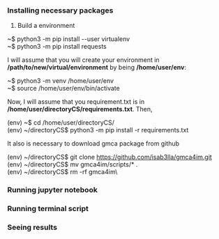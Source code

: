 ### Installing necessary packages

1) Build a environment

~$ python3 -m pip install --user virtualenv\
~$ python3 -m pip install requests

I will assume that you will create your environment in **/path/to/new/virtual/environment** by being **/home/user/env**:

~$ python3 -m venv /home/user/env\
~$ source /home/user/env/bin/activate

Now, I will assume that you requirement.txt is in **/home/user/directoryCS/requirements.txt**. Then,

(env) ~$ cd /home/user/directoryCS/\
(env) ~/directoryCS$ python3 -m pip install -r requirements.txt

It also is necessary to download gmca package from github

(env) ~/directoryCS$ git clone https://github.com/isab3lla/gmca4im.git \
(env) ~/directoryCS$ mv gmca4im/scripts/*  .\
(env) ~/directoryCS$ rm -rf gmca4im\


### Running jupyter notebook


### Running terminal script


### Seeing results
